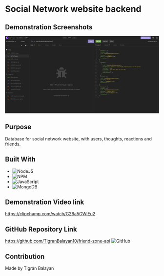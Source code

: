 # Social Network website backend

## Demonstration Screenshots
![Demo Pic](./Media/friend-zone.jpg)

## Purpose
Database for social network website, with users, thoughts, reactions and friends.

## Built With
* ![NodeJS](https://img.shields.io/badge/node.js-6DA55F?style=for-the-badge&logo=node.js&logoColor=white)
* ![NPM](https://img.shields.io/badge/NPM-%23000000.svg?style=for-the-badge&logo=npm&logoColor=white)
* ![JavaScript](https://img.shields.io/badge/javascript-%23323330.svg?style=for-the-badge&logo=javascript&logoColor=%23F7DF1E)
* ![MongoDB](https://img.shields.io/badge/MongoDB-%234ea94b.svg?style=for-the-badge&logo=mongodb&logoColor=white)

## Demonstration Video link
https://clipchamp.com/watch/G26a5GWiEu2

## GitHub Repository Link
https://github.com/TigranBalayan10/friend-zone-api
![GitHub](https://img.shields.io/badge/github-%23121011.svg?style=for-the-badge&logo=github&logoColor=white)

## Contribution
Made by Tigran Balayan